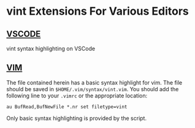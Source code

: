 # vint Extensions For Various Editors

## [VSCODE](./vscode/)

vint syntax highlighting on VSCode

## [VIM](./vim)

The file contained herein has a basic syntax highlight for vim.
The file should be saved in `$HOME/.vim/syntax/vint.vim`.
You should add the following line to your `.vimrc` or the appropriate location:

```vim
au BufRead,BufNewFile *.nr set filetype=vint
```

Only basic syntax highlighting is provided by the script.
